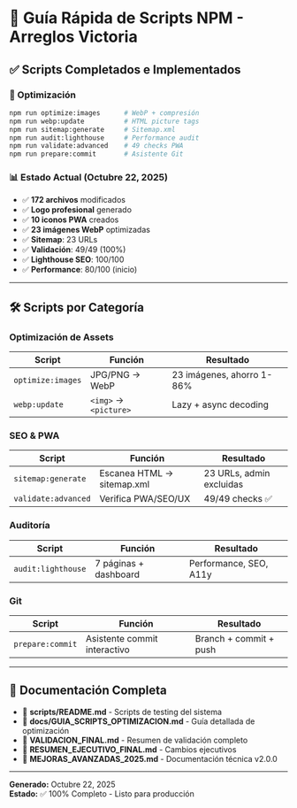 # 🚀 Guía Rápida de Scripts NPM - Arreglos Victoria

## ✅ Scripts Completados e Implementados

### 🎨 Optimización

```bash
npm run optimize:images      # WebP + compresión
npm run webp:update          # HTML picture tags
npm run sitemap:generate     # Sitemap.xml
npm run audit:lighthouse     # Performance audit
npm run validate:advanced    # 49 checks PWA
npm run prepare:commit       # Asistente Git
```

### 📊 Estado Actual (Octubre 22, 2025)

- ✅ **172 archivos** modificados
- ✅ **Logo profesional** generado
- ✅ **10 iconos PWA** creados
- ✅ **23 imágenes WebP** optimizadas
- ✅ **Sitemap**: 23 URLs
- ✅ **Validación**: 49/49 (100%)
- ✅ **Lighthouse SEO**: 100/100
- ✅ **Performance**: 80/100 (inicio)

---

## 🛠️ Scripts por Categoría

### Optimización de Assets

| Script            | Función               | Resultado                 |
| ----------------- | --------------------- | ------------------------- |
| `optimize:images` | JPG/PNG → WebP        | 23 imágenes, ahorro 1-86% |
| `webp:update`     | `<img>` → `<picture>` | Lazy + async decoding     |

### SEO & PWA

| Script              | Función                    | Resultado                |
| ------------------- | -------------------------- | ------------------------ |
| `sitemap:generate`  | Escanea HTML → sitemap.xml | 23 URLs, admin excluidas |
| `validate:advanced` | Verifica PWA/SEO/UX        | 49/49 checks ✅          |

### Auditoría

| Script             | Función               | Resultado              |
| ------------------ | --------------------- | ---------------------- |
| `audit:lighthouse` | 7 páginas + dashboard | Performance, SEO, A11y |

### Git

| Script           | Función                      | Resultado              |
| ---------------- | ---------------------------- | ---------------------- |
| `prepare:commit` | Asistente commit interactivo | Branch + commit + push |

---

## 📖 Documentación Completa

- 📄 **scripts/README.md** - Scripts de testing del sistema
- 📄 **docs/GUIA_SCRIPTS_OPTIMIZACION.md** - Guía detallada de optimización
- 📄 **VALIDACION_FINAL.md** - Resumen de validación completo
- 📄 **RESUMEN_EJECUTIVO_FINAL.md** - Cambios ejecutivos
- 📄 **MEJORAS_AVANZADAS_2025.md** - Documentación técnica v2.0.0

---

**Generado:** Octubre 22, 2025  
**Estado:** ✅ 100% Completo - Listo para producción
